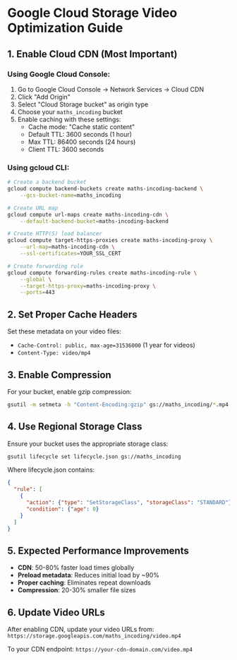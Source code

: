 # Google Cloud Storage Video Optimization Guide

## 1. Enable Cloud CDN (Most Important)

### Using Google Cloud Console:
1. Go to Google Cloud Console → Network Services → Cloud CDN
2. Click "Add Origin" 
3. Select "Cloud Storage bucket" as origin type
4. Choose your `maths_incoding` bucket
5. Enable caching with these settings:
   - Cache mode: "Cache static content"
   - Default TTL: 3600 seconds (1 hour)
   - Max TTL: 86400 seconds (24 hours)
   - Client TTL: 3600 seconds

### Using gcloud CLI:
```bash
# Create a backend bucket
gcloud compute backend-buckets create maths-incoding-backend \
    --gcs-bucket-name=maths_incoding

# Create URL map
gcloud compute url-maps create maths-incoding-cdn \
    --default-backend-bucket=maths-incoding-backend

# Create HTTP(S) load balancer
gcloud compute target-https-proxies create maths-incoding-proxy \
    --url-map=maths-incoding-cdn \
    --ssl-certificates=YOUR_SSL_CERT

# Create forwarding rule
gcloud compute forwarding-rules create maths-incoding-rule \
    --global \
    --target-https-proxy=maths-incoding-proxy \
    --ports=443
```

## 2. Set Proper Cache Headers

Set these metadata on your video files:
- `Cache-Control: public, max-age=31536000` (1 year for videos)
- `Content-Type: video/mp4`

## 3. Enable Compression

For your bucket, enable gzip compression:
```bash
gsutil -m setmeta -h "Content-Encoding:gzip" gs://maths_incoding/*.mp4
```

## 4. Use Regional Storage Class

Ensure your bucket uses the appropriate storage class:
```bash
gsutil lifecycle set lifecycle.json gs://maths_incoding
```

Where lifecycle.json contains:
```json
{
  "rule": [
    {
      "action": {"type": "SetStorageClass", "storageClass": "STANDARD"},
      "condition": {"age": 0}
    }
  ]
}
```

## 5. Expected Performance Improvements

- **CDN**: 50-80% faster load times globally
- **Preload metadata**: Reduces initial load by ~90%
- **Proper caching**: Eliminates repeat downloads
- **Compression**: 20-30% smaller file sizes

## 6. Update Video URLs

After enabling CDN, update your video URLs from:
`https://storage.googleapis.com/maths_incoding/video.mp4`

To your CDN endpoint:
`https://your-cdn-domain.com/video.mp4`
